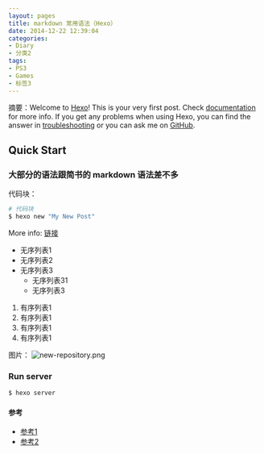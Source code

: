 ```yaml
---
layout: pages
title: markdown 常用语法（Hexo）
date: 2014-12-22 12:39:04
categories:
- Diary
- 分类2
tags:
- PS3
- Games
- 标签3
---
```


摘要：Welcome to [Hexo](https://hexo.io/)! This is your very first post. Check [documentation](https://hexo.io/docs/) for more info. If you get any problems when using Hexo, you can find the answer in [troubleshooting](https://hexo.io/docs/troubleshooting.html) or you can ask me on [GitHub](https://github.com/hexojs/hexo/issues).
<!-- more -->

## Quick Start 

### 大部分的语法跟简书的 markdown 语法差不多

代码块：

``` bash
# 代码块
$ hexo new "My New Post"
```

More info: [链接](https://hexo.io/docs/writing.html)

* 无序列表1
* 无序列表2
* 无序列表3
  * 无序列表31
  * 无序列表3

1. 有序列表1
1. 有序列表1
1. 有序列表1
1. 有序列表1


图片：
![new-repository.png](https://upload-images.jianshu.io/upload_images/1464420-ec89ff7605fb8739.png?imageMogr2/auto-orient/strip%7CimageView2/2/w/1240)


### Run server

``` bash
$ hexo server
```


#### 参考
* [参考1](http://www.missfli.com)
* [参考2](http://www.missfli.com)
